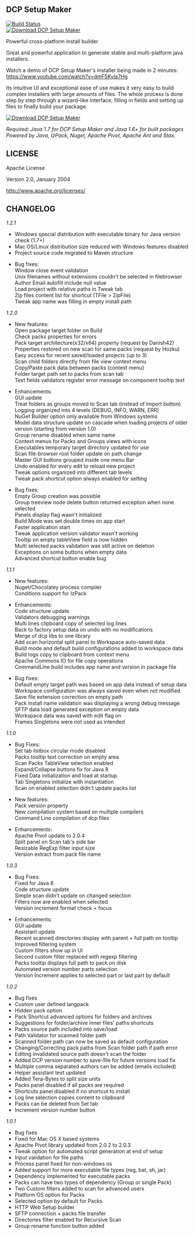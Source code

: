 DCP Setup Maker
---
[![Build Status](https://travis-ci.org/DevComPack/setupmaker.svg)](https://travis-ci.org/DevComPack/setupmaker)  
[![Download DCP Setup Maker](https://img.shields.io/sourceforge/dt/devcompack.svg)](https://sourceforge.net/projects/devcompack/files/latest/download)
  
Powerful cross-platform install builder  

Great and powerful application to generate stable and multi-platform java installers.  

Watch a demo of DCP Setup Maker's installer being made in 2 minutes: https://www.youtube.com/watch?v=dmF5Kyla7Hg

Its intuitive UI and exceptional ease of use makes it very easy to build complex installers with large amounts of files.
The whole process is done step by step through a wizard-like interface, filling in fields and setting up files to finally build your package.

[![Download DCP Setup Maker](https://a.fsdn.com/con/app/sf-download-button)](https://sourceforge.net/projects/devcompack/files/latest/download)

*Required: Java 1.7 for DCP Setup Maker and Java 1.6+ for built packages*  
*Powered by Java, IzPack, Nuget, Apache Pivot, Apache Ant and Stax.*  


LICENSE
---
Apache License

Version 2.0, January 2004

http://www.apache.org/licenses/

CHANGELOG
---
*1.2.1*  
- Windows special distribution with executable binary for Java version check (1.7+)  
- Mac OS/Linux distribution size reduced with Windows features disabled  
- Project source code migrated to Maven structure  
* Bug fixes:  
Window close event validation  
Unix filenames without extensions couldn't be selected in filebrowser  
Author Email autofill include null value  
Load project with relative paths in Tweak tab  
Zip files content list for shortcut (TFile > ZipFile)  
Tweak app name was filling in empty install path  

*1.2.0*
+ New features:  
Open package target folder on Build  
Check packs properties for errors  
Pack target architecture(x32/x64) property (request by Danish42)  
Properties restored on new scan for same packs (request by Hozku)  
Easy access for recent saved/loaded projects (up to 3)  
Scan child folders directly from file view context menu  
Copy/Paste pack data between packs (context menu)  
Folder target path set to packs from scan tab  
Text fields validators register error message on component tooltip text  
- Enhancements:  
GUI update  
Treat folders as groups moved to Scan tab (instead of Import button)  
Logging organized into 4 levels (DEBUG, INFO, WARN, ERR)  
NuGet Builder option only available from Windows systems  
Model data structure update on cascade when loading projects of older version (starting from version 1.0)  
Group rename disabled when same name  
Context menus for Packs and Groups views with icons  
Executables temporary target directory updated for use  
Scan file-browser root folder update on path change  
Master GUI buttons grouped inside one menu Bar  
Undo enabled for every edit to reload new project  
Tweak options organized into different tab levels  
Tweak pack shortcut option always enabled for setting  
* Bug fixes:  
Empty Group creation was possible  
Group treeview node delete button returned exception when none selected  
Panels display flag wasn\'t initialized  
Build Mode was set double times on app start  
Faster application start  
Tweak application version validator wasn\'t working  
Tooltip on empty tableView field is now hidden  
Multi selected packs validation was still active on deletion  
Exceptions on some buttons when empty data  
Advanced shortcut button enable bug  

*1.1.1*
+ New features:  
Nuget/Chocolatey process compiler  
Conditions support for IzPack  
- Enhancements:  
Code structure update  
Validators debugging warnings  
Multi lines clipboard copy of selected log lines  
Back to factory setup data on undo with no modifications  
Merge of dcp libs to one library  
Add scan horizontal split panel to Workspace auto-saved data  
Build mode and default build configurations added to workspace data  
Build logs copy to clipboard from context menu  
Apache Commons IO for file copy operations  
CommandLine build includes app name and version in package file  
* Bug fixes:  
Default empty target path was based on app data instead of setup data  
Workspace configuration was always saved even when not modified  
Save file extension correction on empty path  
Pack install name validation was displaying a wrong debug message  
SFTP data load generated exception on empty data  
Workspace data was saved with edit flag on  
Frames Singletons were not used as intended  

*1.1.0*
* Bug Fixes:  
Set tab listbox circular mode disabled  
Packs tooltip text correction on empty area  
Scan Packs TableView selection enabled  
Expand/Collapse buttons fix for Java 8  
Fixed Data initialization and load at startup  
Tab Singletons initialize with instantiation  
Scan on enabled selection didn't update packs list  
+ New features:  
Pack version property  
New compilation system based on multiple compilers  
Command Line compilation of dcp files  
- Enhancements:  
Apache Pivot update to 2.0.4  
Split panel on Scan tab's side bar  
Resizable RegExp filter input size  
Version extract from pack file name  


*1.0.3*
* Bug Fixes:  
Fixed for Java 8  
Code structure update  
Simple scan didn't update on changed selection  
Filters now are enabled when selected  
Version increment format check + focus  
+ Enhancements:  
GUI update  
Assistant update  
Recent scanned directories display with parent + full path on tooltip  
Improved filtering system  
Custom filters show up in UI  
Second custom filter replaced with regexp filtering  
Packs tooltip displays full path to pack on disk  
Automated version number parts selection  
Version Increment applies to selected part or last part by default  


*1.0.2*
- Bug fixes
- Custom user defined langpack
- Hidden pack option
- Pack Shortcut advanced options for folders and archives
- Suggestions for folder/archive inner files' paths shortcuts
- Packs source path included into save/load
- Path Validator for scanned folder path
- Scanned folder path can now be saved as default configuration
- Changing/Correcting pack paths from Scan folder path if path error
- Editing invalidated source path doesn't scan the folder
- Added DCP version number to save-file for future versions load fix
- Multiple comma separated authors can be added (emails included)
- Helper assistant text updated
- Added Tera-Bytes to split size units
- Packs panel disabled if all packs are required
- Shortcuts panel disabled if no shortcut to install
- Log line selection copies content to clipboard
- Packs can be deleted from Set tab
- Increment version number button


*1.0.1*
- Bug fixes
- Fixed for Mac OS X based systems
- Apache Pivot library updated from 2.0.2 to 2.0.3
- Tweak option for automated script generation at end of setup
- Input validation for file paths
- Process panel fixed for non-windows os
- Added support for more executable file types (reg, bat, sh, jar)
- Dependency implemented for executable packs
- Packs can have two types of dependency (Group or single Pack)
- Two Custom filters added to scan for advanced users
- Platform OS option for Packs
- Selected option by default for Packs
- HTTP Web Setup builder
- SFTP connection + packs file transfer
- Directories filter enabled for Recursive Scan
- Group rename function button added
